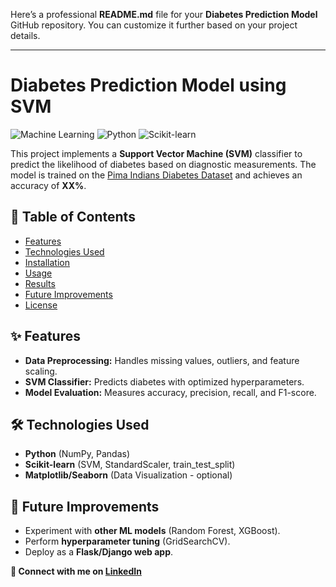 Here’s a professional **README.md** file for your **Diabetes Prediction Model** GitHub repository. You can customize it further based on your project details.  

---  

# **Diabetes Prediction Model using SVM**  

![Machine Learning](https://img.shields.io/badge/Machine-Learning-blue) ![Python](https://img.shields.io/badge/Python-3.8%2B-green) ![Scikit-learn](https://img.shields.io/badge/Scikit--Learn-1.0+-orange)  

This project implements a **Support Vector Machine (SVM)** classifier to predict the likelihood of diabetes based on diagnostic measurements. The model is trained on the [Pima Indians Diabetes Dataset](https://www.kaggle.com/datasets/uciml/pima-indians-diabetes-database) and achieves an accuracy of **XX%**.  

## **📌 Table of Contents**  
- [Features](#-features)  
- [Technologies Used](#-technologies-used)  
- [Installation](#-installation)  
- [Usage](#-usage)  
- [Results](#-results)  
- [Future Improvements](#-future-improvements)  
- [License](#-license)  

## **✨ Features**  
- **Data Preprocessing:** Handles missing values, outliers, and feature scaling.  
- **SVM Classifier:** Predicts diabetes with optimized hyperparameters.  
- **Model Evaluation:** Measures accuracy, precision, recall, and F1-score.  

## **🛠 Technologies Used**  
- **Python** (NumPy, Pandas)  
- **Scikit-learn** (SVM, StandardScaler, train_test_split)  
- **Matplotlib/Seaborn** (Data Visualization - optional)  

 
## **🔮 Future Improvements**  
- Experiment with **other ML models** (Random Forest, XGBoost).  
- Perform **hyperparameter tuning** (GridSearchCV).  
- Deploy as a **Flask/Django web app**.  

 

**🔗 Connect with me on [LinkedIn](your-linkedin-profile)**  

 
